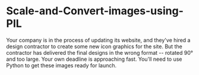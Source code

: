 # Scale-and-Convert-images-using-PIL
Your company is in the process of updating its website, and they've hired a design contractor to create some new icon graphics for the site. But the contractor has delivered the final designs in the wrong format -- rotated 90° and too large. Your own deadline is approaching fast. You'll need to use Python to get these images ready for launch.
